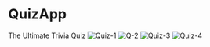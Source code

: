 
# QuizApp
The Ultimate Trivia Quiz
![Quiz-1](https://user-images.githubusercontent.com/63954124/128591122-4f692acc-7a4a-4bcd-855f-0c9d10fc92fb.png)
![Q-2](https://user-images.githubusercontent.com/63954124/128591252-d0701abb-7372-4025-956d-d6ea59af809f.png)
![Quiz-3](https://user-images.githubusercontent.com/63954124/128591262-0d96b374-a12b-42de-bdb7-1beb29d651c3.png)
![Quiz-4](https://user-images.githubusercontent.com/63954124/128591296-55497ca0-f52f-45da-8389-51ba250038ed.png)


